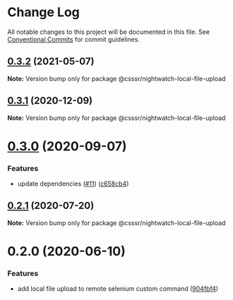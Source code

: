# Change Log

All notable changes to this project will be documented in this file.
See [Conventional Commits](https://conventionalcommits.org) for commit guidelines.

## [0.3.2](https://github.com/CSSSR/e2e-tools/compare/@csssr/nightwatch-local-file-upload@0.3.1...@csssr/nightwatch-local-file-upload@0.3.2) (2021-05-07)

**Note:** Version bump only for package @csssr/nightwatch-local-file-upload





## [0.3.1](https://github.com/CSSSR/e2e-tools/compare/@csssr/nightwatch-local-file-upload@0.3.0...@csssr/nightwatch-local-file-upload@0.3.1) (2020-12-09)

**Note:** Version bump only for package @csssr/nightwatch-local-file-upload





# [0.3.0](https://github.com/CSSSR/e2e-tools/compare/@csssr/nightwatch-local-file-upload@0.2.1...@csssr/nightwatch-local-file-upload@0.3.0) (2020-09-07)


### Features

* update dependencies ([#11](https://github.com/CSSSR/e2e-tools/issues/11)) ([c658cb4](https://github.com/CSSSR/e2e-tools/commit/c658cb4c2b49e80c024f133e0491a4d9db1119b4))





## [0.2.1](https://github.com/CSSSR/e2e-tools/compare/@csssr/nightwatch-local-file-upload@0.2.0...@csssr/nightwatch-local-file-upload@0.2.1) (2020-07-20)

**Note:** Version bump only for package @csssr/nightwatch-local-file-upload





# 0.2.0 (2020-06-10)


### Features

* add local file upload to remote selenium custom command ([904fbf4](https://github.com/CSSSR/e2e-tools/commit/904fbf4bf67238e61c8d81674d02debc09bf3de8))
